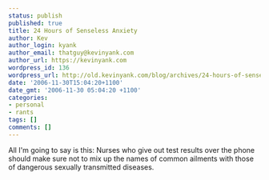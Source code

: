 ```yaml
---
status: publish
published: true
title: 24 Hours of Senseless Anxiety
author: Kev
author_login: kyank
author_email: thatguy@kevinyank.com
author_url: https://kevinyank.com
wordpress_id: 136
wordpress_url: http://old.kevinyank.com/blog/archives/24-hours-of-senseless-anxiety/
date: '2006-11-30T15:04:20+1100'
date_gmt: '2006-11-30 05:04:20 +1100'
categories:
- personal
- rants
tags: []
comments: []
---
```

<p>All I'm going to say is this: Nurses who give out test results over the phone should make sure not to mix up the names of common ailments with those of dangerous sexually transmitted diseases.</p>
